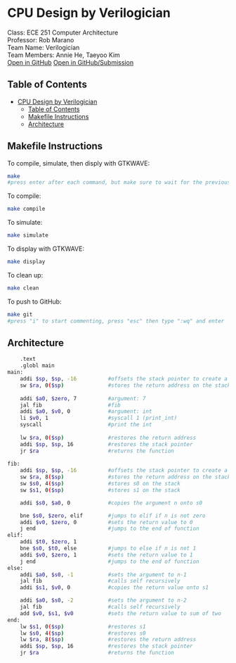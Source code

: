 # CPU Design by Verilogician

Class: ECE 251 Computer Architecture  
Professor: Rob Marano  
Team Name: Verilogician  
Team Members: Annie He, Taeyoo Kim  
[Open in GitHub](https://github.com/cooper-union-ece-251-marano/ece-251-spring-2023-final-project-verilogician)
[Open in GitHub/Submission](https://github.com/cooper-union-ece-251-marano/ece-251-spring-2023-final-project-verilogician/tree/submission)

## Table of Contents

- [CPU Design by Verilogician](#cpu-design-by-verilogician)
  - [Table of Contents](#table-of-contents)
  - [Makefile Instructions](#makefile-instructions)
  - [Architecture](#architecture)

## Makefile Instructions

To compile, simulate, then disply with GTKWAVE:
```bash
make
#press enter after each command, but make sure to wait for the previous to complete
```

To compile:
```bash
make compile
```

To simulate:
```bash
make simulate
```

To display with GTKWAVE:
```bash
make display
```

To clean up:
```bash
make clean
```

To push to GitHub:
```bash
make git
#press "i" to start commenting, press "esc" then type ":wq" and enter
```
## Architecture

```bash
	.text
	.globl main
main:
	addi $sp, $sp, -16			#offsets the stack pointer to create a stack frame
	sw $ra, 0($sp)				#stores the return address on the stack
	
	addi $a0, $zero, 7			#argument: 7
	jal fib						#fib
	addi $a0, $v0, 0    		#argument: int
	li $v0, 1       			#syscall 1 (print_int)
    syscall        				#print the int
	
	lw $ra, 0($sp)				#restores the return address
	addi $sp, $sp, 16			#restores the stack pointer
	jr $ra						#returns the function
	
fib:
	addi $sp, $sp, -16			#offsets the stack pointer to create a stack frame
	sw $ra, 8($sp)				#stores the return address on the stack
	sw $s0, 4($sp)				#stores s0 on the stack
	sw $s1, 0($sp)				#stores s1 on the stack

	addi $s0, $a0, 0			#copies the argument n onto s0

	bne $s0, $zero, elif		#jumps to elif if n is not zero
	addi $v0, $zero, 0			#sets the return value to 0
	j end						#jumps to the end of function
elif:
	addi $t0, $zero, 1
	bne $s0, $t0, else			#jumps to else if n is not 1
	addi $v0, $zero, 1			#sets the return value to 1
	j end						#jumps to the end of function
else:
	addi $a0, $s0, -1			#sets the argument to n-1
	jal fib						#calls self recursively
	addi $s1, $v0, 0			#copies the return value onto s1

	addi $a0, $s0, -2			#sets the argument to n-2
	jal fib						#calls self recursively
	add $v0, $s1, $v0			#sets the return value to sum of two
end:
	lw $s1, 0($sp)				#restores s1
	lw $s0, 4($sp)				#restores s0
	lw $ra, 8($sp)				#restores the return address
	addi $sp, $sp, 16			#restores the stack pointer
	jr $ra						#returns the function
```